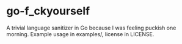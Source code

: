 go-f_ckyourself
===============

A trivial language sanitizer in Go because I was feeling puckish one
morning. Example usage in examples/, license in LICENSE.
